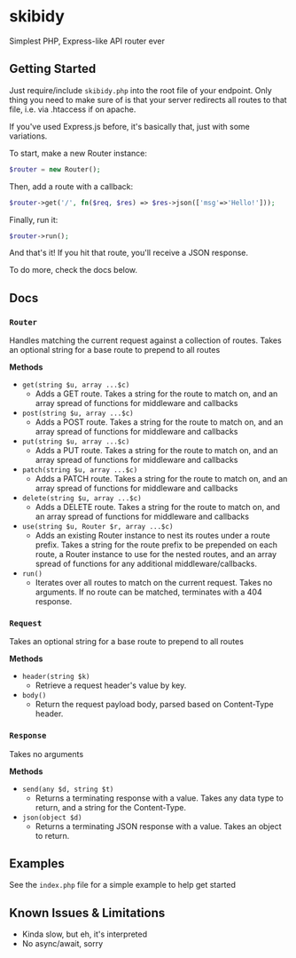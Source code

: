 # skibidy
Simplest PHP, Express-like API router ever

## Getting Started
Just require/include `skibidy.php` into the root file of your endpoint. Only thing you need to make sure of is that your server redirects all routes to that file, i.e. via .htaccess if on apache.

If you've used Express.js before, it's basically that, just with some variations.

To start, make a new Router instance:
```php
$router = new Router();
```

Then, add a route with a callback:
```php
$router->get('/', fn($req, $res) => $res->json(['msg'=>'Hello!']));
```

Finally, run it:
```php
$router->run();
```

And that's it! If you hit that route, you'll receive a JSON response.

To do more, check the docs below.

## Docs

### `Router`

Handles matching the current request against a collection of routes. Takes an optional string for a base route to prepend to all routes

**Methods**

- `get(string $u, array ...$c)`
  - Adds a GET route. Takes a string for the route to match on, and an array spread of functions for middleware and callbacks
- `post(string $u, array ...$c)`
  - Adds a POST route. Takes a string for the route to match on, and an array spread of functions for middleware and callbacks
- `put(string $u, array ...$c)`
  - Adds a PUT route. Takes a string for the route to match on, and an array spread of functions for middleware and callbacks
- `patch(string $u, array ...$c)`
  - Adds a PATCH route. Takes a string for the route to match on, and an array spread of functions for middleware and callbacks
- `delete(string $u, array ...$c)`
  - Adds a DELETE route. Takes a string for the route to match on, and an array spread of functions for middleware and callbacks
- `use(string $u, Router $r, array ...$c)`
  - Adds an existing Router instance to nest its routes under a route prefix. Takes a string for the route prefix to be prepended on each route, a Router instance to use for the nested routes, and an array spread of functions for any additional middleware/callbacks.
- `run()`
  - Iterates over all routes to match on the current request. Takes no arguments. If no route can be matched, terminates with a 404 response.

### `Request`

Takes an optional string for a base route to prepend to all routes

**Methods**

- `header(string $k)`
  - Retrieve a request header's value by key.
- `body()`
  - Return the request payload body, parsed based on Content-Type header.

### `Response`

Takes no arguments

**Methods**

- `send(any $d, string $t)`
  - Returns a terminating response with a value. Takes any data type to return, and a string for the Content-Type.
- `json(object $d)`
  - Returns a terminating JSON response with a value. Takes an object to return.

## Examples

See the `index.php` file for a simple example to help get started

## Known Issues & Limitations

- Kinda slow, but eh, it's interpreted
- No async/await, sorry